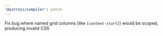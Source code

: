 ```yaml
---
'@astrojs/compiler': patch
---
```


Fix bug where named grid columns (like `[content-start]`) would be scoped, producing invalid CSS
